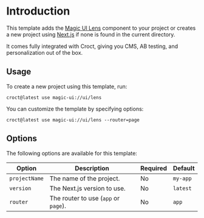 # Introduction

This template adds the [Magic UI Lens](https://magicui.design/docs/components/lens?utm_source=croct) component to your 
project or creates a new project using [Next.js](https://nextjs.org/?utm_source=croct) if none is found in the current directory.

It comes fully integrated with Croct, giving you CMS, AB testing, and personalization out of the box.

## Usage

To create a new project using this template, run:

```croct-cmd
croct@latest use magic-ui://ui/lens
```

You can customize the template by specifying options:

```croct-cmd
croct@latest use magic-ui://ui/lens --router=page
```

## Options

The following options are available for this template:

| Option        | Description                          | Required | Default  |
|---------------|--------------------------------------|----------|----------|
| `projectName` | The name of the project.             | No       | `my-app` |
| `version`     | The Next.js version to use.          | No       | `latest` |
| `router`      | The router to use (`app` or `page`). | No       | `app`    |
